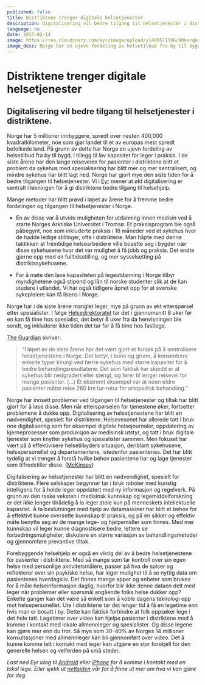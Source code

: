 ```yaml
---
published: false
title: Distriktene trenger digitale helsetjenester
description: Digitalisering vil bedre tilgang til helsetjenester i distriktene.
language: no
date: 2017-02-14
image: https://res.cloudinary.com/eyr/image/upload/v1489571586/90kxrqksmc-asgeir-pall-juliusson_o5otwk.jpg
image_desc: Norge har en ujevn fordeling av helsetilbud fra by til bygd
---
```


# Distriktene trenger digitale helsetjenester

## Digitalisering vil bedre tilgang til helsetjenester i distriktene.

Norge har 5 millioner innbyggere, spredt over nesten 400,000 kvadratkilometer, noe som gjør landet til et av europas mest spredt befolkede land. På grunn av dette har Norge en ujevn fordeling av helsetilbud fra by til bygd, i tillegg til lav kapasitet for leger i praksis. I de siste årene har den lange reiseveien for pasienter i distriktene blitt et problem da sykehus med spesialisering har blitt mer og mer sentralisert, og mindre sykehus har blitt lagt ned. Norge har gjort mye den siste tiden for å bedre tilgangen til helsetjenester. Vi i [Eyr](https://eyr.md/) mener at økt digitalisering er sentralt i løsningen for å gi distriktene bedre tilgang til helsehjelp.

Mange metoder har blitt prøvd i løpet av årene for å fremme bedre fordelingen og tilgangen til helsetjenester i Norge.


- En av disse var å utvide muligheten for utdanning innen medisin ved å starte Norges Arktiske Universitet i Tromsø. Et praksisprogram ble også påbegynt, noe som inkluderte praksis i 18 måneder ved et sykehus hvor de hadde ledige stillinger, ofte i distriktene. Man håpte med denne taktikken at fremtidige helsearbeidere ville bosette seg i bygder nær disse sykehusene hvor det var mulighet å få jobb og praksis. Det endte gjerne opp med en fulltidsstilling, og mer sysselsetting på distriktssykehusene.


- For å møte den lave kapasiteten på legeutdanning i Norge tilbyr myndighetene også stipend og lån til norske studenter slik at de kan studere i utlandet. Vi har også tidligere åpnet opp for at svenske sykepleiere kan få lisens i Norge.

Norge har i de siste årene manglet leger, mye på grunn av økt etterspørsel etter spesialister. I følge [Helsedirektoratet](https://helsedirektoratet.no/Lists/Publikasjoner/Attachments/1164/ventetider-og-pasientrettigheter2015-versjon-april2016.pdf) tar det i gjennomsnitt 8 uker før en kan få time hos spesialist, det betyr 8 uker fra da henvisningen ble sendt, og inkluderer ikke tiden det tar for å få time hos fastlege.

[The Guardian](https://www.theguardian.com/healthcare-network/2016/jun/15/norway-centralised-healthcare-nhs-hospitals) skriver:


> “I løpet av de siste årene har det vært gjort et forsøk på å sentralisere helsetjenestene i Norge. Det betyr, i bunn og grunn, å konsentrere enkelte typer kirurgi ved færre sykehus med større kapasitet for å bedre behandlingsresultatene. Det som faktisk har skjedd er at sykehus blir nedgradert eller stengt, og fører til lenger reisevei for mange pasienter. (…) Et ekstremt eksempel var at noen eldre pasienter måtte reise 260 km tur-retur for ortopedisk behandling.”

Norge har innsett problemer ved tilgangen til helsetjenester og tiltak har blitt gjort for å løse disse. Men når etterspørselen for tjenestene øker, fortsetter problemene å dukke opp. Digitalisering av helsetjenestene har blitt en nødvendighet, spesielt for distriktene. Helsevesenet har allerede tatt i bruk noe digitalisering som for eksempel digitale helsejournaler, oppdatering av kjerneprosesser som produksjon av medisinsk utstyr, og tatt i bruk digitale tjenester som knytter sykehus og spesialister sammen. Men fokuset har vært på å effektivisere helsetilbyders situasjon, deriblant sykehusene, helsepersonellet og departementene, istedenfor pasientenes. Det har blitt tydelig at vi trenger å forstå hvilke behov pasientene har og lage tjenester som tilfredstiller disse. ([McKinsey](http://www.mckinsey.com/industries/healthcare-systems-and-services/our-insights/healthcares-digital-future))

Digitalisering av helsetjenester har blitt en nødvendighet, spesielt for distriktene. Flere selskaper begynner tar i bruk roboter med kunstig intelligens for å holde leger oppdatert med ny informasjon og regelverk. På grunn av den raske veksten i medisinsk kunnskap og legemiddelforskning er det ikke lenger tilrådelig å la leger stole kun på menneskets intellektuelle kapasitet. Å ta beslutninger med hjelp av datamaskiner har blitt et behov for å effektivt kunne oversette kunnskap til praksis, og på en sikker og effektiv måte benytte seg av de mange lege- og hjelpemidler som finnes. Med mer kunnskap vil leger kunne diagnostisere bedre, lettere se forbedringsmuligheter, diskutere en større variasjon av behandlingsmetoder og gjennomføre prevantive tiltak.

Forebyggende helsehjelp er også en viktig del av å bedre helsetjenestene for pasienter i distriktene. Med så mange som tar kontroll over sin egen helse med personlige aktivitetsmålere, passer på hva de spiser og reflekterer over sin psykiske helse, har leger mulighet til å se nyttig data om pasientenes hverdagsliv. Det finnes mange apper og enheter som brukes for å måle helseinformasjon daglig, hvorfor blir ikke denne dataen delt med leger når problemer eller spørsmål angående folks helse dukker opp? Enkelte ganger kan det være så enkelt som å koble dagens teknologi opp mot helsepersonellet. Ute i distriktene tar det lenger tid å få en legetime enn hvis man er bosatt i by. Dette kan faktisk forhindre at folk oppsøker lege i det hele tatt. Legetimer over video kan hjelpe pasienter i distriktene med å komme i kontakt med lokale allmennleger og spesialister. Og disse legene kan gjøre mer enn du tror. Så mye som 30–40% av Norges 14 millioner konsultasjoner med allmennleger kan bli gjennomført over video. Det å kunne komme lett i kontakt med leger kan utgjøre en stor forskjell for den generelle helsen og velferden på små steder.

*Last ned Eyr idag til* [*Android*](https://play.google.com/store/apps/details?id=com.eyr) *eller* [*iPhone*](https://itunes.apple.com/no/app/eyr-legetime-over-video-og/id1106406058?l=nb&mt=8) *for å komme i kontakt med en lokal lege. Eller sjekk ut* [*nettsiden*](https://eyr.md/) *vår for å finne ut mer om hva vi kan gjøre for deg.*
